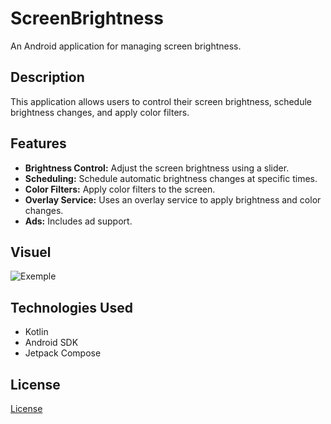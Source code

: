 # ScreenBrightness

An Android application for managing screen brightness.

## Description

This application allows users to control their screen brightness, schedule brightness changes, and apply color filters.

## Features

*   **Brightness Control:** Adjust the screen brightness using a slider.
*   **Scheduling:** Schedule automatic brightness changes at specific times.
*   **Color Filters:** Apply color filters to the screen.
*   **Overlay Service:** Uses an overlay service to apply brightness and color changes.
*   **Ads:** Includes ad support.

## Visuel

![Exemple](media/exemple.gif)

## Technologies Used

*   Kotlin
*   Android SDK
*   Jetpack Compose

## License

[License](LICENSE-2.0.txt)
